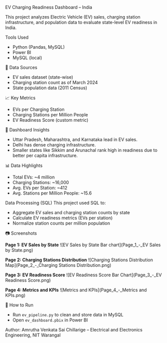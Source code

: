 EV Charging Readiness Dashboard – India

This project analyzes Electric Vehicle (EV) sales, charging station infrastructure, and population data to evaluate state-level EV readiness in India.

Tools Used
- Python (Pandas, MySQL)
- Power BI
- MySQL (local)

📁 Data Sources
- EV sales dataset (state-wise)
- Charging station count as of March 2024
- State population data (2011 Census)

📈 Key Metrics
- EVs per Charging Station
- Charging Stations per Million People
- EV Readiness Score (custom metric)

📌 Dashboard Insights
- Uttar Pradesh, Maharashtra, and Karnataka lead in EV sales.
- Delhi has dense charging infrastructure.
- Smaller states like Sikkim and Arunachal rank high in readiness due to better per capita infrastructure.

📊 Data Highlights

- Total EVs: ~4 million
- Charging Stations: ~16,000
- Avg. EVs per Station: ~412
- Avg. Stations per Million People: ~15.6

Data Processing (SQL)
This project used SQL to:
- Aggregate EV sales and charging station counts by state
- Calculate EV readiness metrics (EVs per station)
- Normalize station counts per million population


📷 Screenshots

**Page 1: EV Sales by State**
![EV Sales by State Bar chart](Page_1_-_EV Sales by State.png)

**Page 2: Charging Stations Distribution**
![Charging Stations Distribution Map](Page_2_-_Charging Stations Distribution.png)

**Page 3: EV Readiness Score**
![EV Readiness Score Bar Chart](Page_3_-_EV Readiness Score.png)

**Page 4: Metrics and KPIs**
![Metrics and KPIs](Page_4_-_Metrics and KPIs.png)


🚀 How to Run
- Run `ev_pipeline.py` to clean and store data in MySQL
- Open `ev_dashboard.pbix` in Power BI

Author: 
Amrutha Venkata Sai Chillarige – Electrical and Electronics Engineering, NIT Warangal
